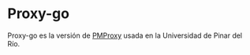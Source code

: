 # Proxy-go

Proxy-go es la versión de [PMProxy](https://github.com/lamg/pmproxy) usada en la Universidad de Pinar del Río.
